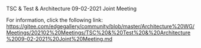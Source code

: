 TSC & Test & Architecture 09-02-2021 Joint Meeting

For information, click the following link:
https://gitee.com/edgegallery/community/blob/master/Architecture%20WG/Meetings/202102%20Meetings/TSC%20&%20Test%20&%20Architecture%2009-02-2021%20Joint%20Meeting.md